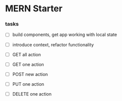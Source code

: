 # MERN Starter

### tasks

* [ ] build components, get app working with local state
* [ ] introduce context, refactor functionality
* [ ] GET all action
* [ ] GET one action
* [ ] POST new action
* [ ] PUT one action
* [ ] DELETE one action




<style>
    ul {
        list-style-type: none;
    }
</style>